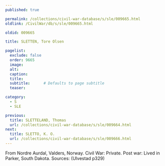```yaml
---
published: true

permalink: /collections/civil-war-database/s/sle/009665.html
oldlink: /CivilWar/db/s/sle/009665.html

oldid: 009665

title: SLETTEN, Tore Olsen

pagelist:
  exclude: false
  order: 9665
  image: 
  alt:
  caption:
  title:
  subtitle:      # Defaults to page subtitle
  teaser:

category: 
  - S 
  - SLE

previous:
  title: SLETTELAND, Thomas
  url: /collections/civil-war-database/s/sle/009664.html  
next:
  title: SLETTO, K. O.
  url: /collections/civil-war-database/s/sle/009666.html   
---
```

From Nordre Aurdal, Valders, Norway. Civil War: Private. Post war: Lived in Parker, South Dakota. Sources: (Ulvestad p329)